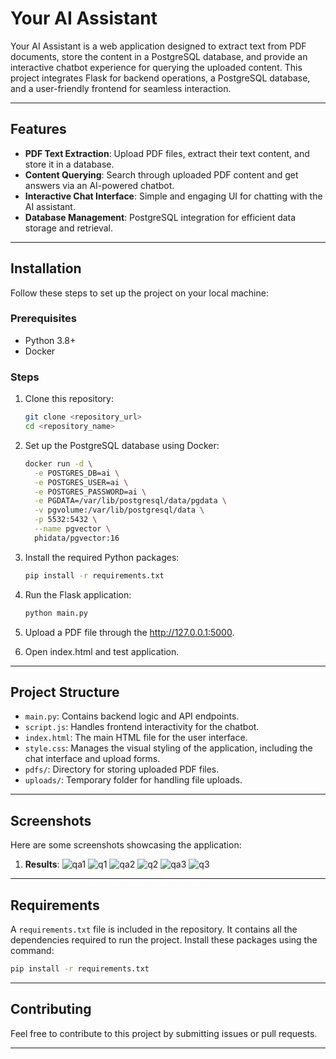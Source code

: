 # Your AI Assistant

Your AI Assistant is a web application designed to extract text from PDF documents, store the content in a PostgreSQL database, and provide an interactive chatbot experience for querying the uploaded content. This project integrates Flask for backend operations, a PostgreSQL database, and a user-friendly frontend for seamless interaction.

---

## Features
- **PDF Text Extraction**: Upload PDF files, extract their text content, and store it in a database.
- **Content Querying**: Search through uploaded PDF content and get answers via an AI-powered chatbot.
- **Interactive Chat Interface**: Simple and engaging UI for chatting with the AI assistant.
- **Database Management**: PostgreSQL integration for efficient data storage and retrieval.

---

## Installation

Follow these steps to set up the project on your local machine:

### Prerequisites
- Python 3.8+
- Docker

### Steps
1. Clone this repository:
    ```bash
    git clone <repository_url>
    cd <repository_name>
    ```

2. Set up the PostgreSQL database using Docker:
    ```bash
    docker run -d \
      -e POSTGRES_DB=ai \
      -e POSTGRES_USER=ai \
      -e POSTGRES_PASSWORD=ai \
      -e PGDATA=/var/lib/postgresql/data/pgdata \
      -v pgvolume:/var/lib/postgresql/data \
      -p 5532:5432 \
      --name pgvector \
      phidata/pgvector:16
    ```

3. Install the required Python packages:
    ```bash
    pip install -r requirements.txt
    ```

4. Run the Flask application:
    ```bash
    python main.py
    ```

5. Upload a PDF file through the http://127.0.0.1:5000.

6. Open index.html and test application.

---

## Project Structure
- `main.py`: Contains backend logic and API endpoints.
- `script.js`: Handles frontend interactivity for the chatbot.
- `index.html`: The main HTML file for the user interface.
- `style.css`: Manages the visual styling of the application, including the chat interface and upload forms.
- `pdfs/`: Directory for storing uploaded PDF files.
- `uploads/`: Temporary folder for handling file uploads.

---

## Screenshots
Here are some screenshots showcasing the application:
1. **Results**:
   ![qa1](https://github.com/user-attachments/assets/d2f5e75f-67f0-4c8d-ab59-1a23c03a8c9d)
   ![q1](https://github.com/user-attachments/assets/600943cb-29a5-4e6f-aa75-39e96a3aec83)
   ![qa2](https://github.com/user-attachments/assets/2581fc47-d008-4e39-a0b0-00426b470f7b)
   ![q2](https://github.com/user-attachments/assets/d791909f-8773-4f4f-8eff-e1ef8d9b882b)
   ![qa3](https://github.com/user-attachments/assets/10fccbe5-9e5a-4a44-925a-3dfa8282f758)
   ![q3](https://github.com/user-attachments/assets/4fefc8fe-7d92-4084-9e42-d77f4e4706ad)

---

## Requirements

A `requirements.txt` file is included in the repository. It contains all the dependencies required to run the project. Install these packages using the command:

```bash
pip install -r requirements.txt
```

---

## Contributing
Feel free to contribute to this project by submitting issues or pull requests.

---



